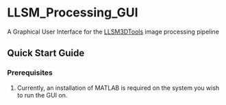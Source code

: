 # LLSM_Processing_GUI
A Graphical User Interface for the [LLSM3DTools](https://github.com/abcucberkeley/LLSM3DTools/tree/dev) image processing pipeline

## Quick Start Guide

### Prerequisites
1. Currently, an installation of MATLAB is required on the system you wish to run the GUI on.
